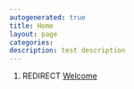```yaml
---
autogenerated: true
title: Home
layout: page
categories: 
description: test description
---
```


1.  REDIRECT [Welcome](Welcome)
